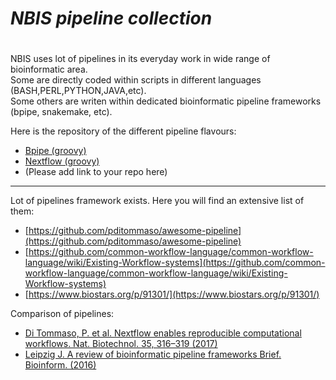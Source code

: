 #		*NBIS pipeline collection*
#		########################


NBIS uses lot of pipelines in its everyday work in wide range of bioinformatic area.<br />
Some are directly coded within scripts in different languages (BASH,PERL,PYTHON,JAVA,etc).<br />
Some others are writen within dedicated bioinformatic pipeline frameworks (bpipe, snakemake, etc).<br />

Here is the repository of the different pipeline flavours:

 * [Bpipe (groovy)](bpipe)
 * [Nextflow (groovy)](https://github.com/nf-core/tools)
 * (Please add link to your repo here)

---------------------------

Lot of pipelines framework exists. Here you will find an extensive list of them:  

 * [https://github.com/pditommaso/awesome-pipeline](https://github.com/pditommaso/awesome-pipeline)
 * [https://github.com/common-workflow-language/common-workflow-language/wiki/Existing-Workflow-systems](https://github.com/common-workflow-language/common-workflow-language/wiki/Existing-Workflow-systems)
 * [https://www.biostars.org/p/91301/](https://www.biostars.org/p/91301/)

Comparison of pipelines:

 * [Di Tommaso, P. et al. Nextflow enables reproducible computational workflows. Nat. Biotechnol. 35, 316–319 (2017)](https://www.nature.com/articles/nbt.3820/tables/1)
 * [Leipzig J. A review of bioinformatic pipeline frameworks Brief. Bioinform. (2016)](https://academic.oup.com/bib/article/18/3/530/2562749)
